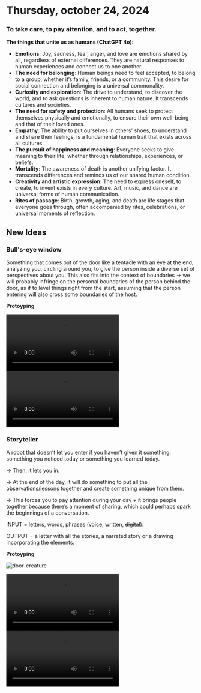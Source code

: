 # Thursday, october 24, 2024
### To take care, to pay attention, and to act, together.

**The things that unite us as humans (ChatGPT 4o):**

- **Emotions**: Joy, sadness, fear, anger, and love are emotions shared by all, regardless of external differences. They are natural responses to human experiences and connect us to one another.
- **The need for belonging**: Human beings need to feel accepted, to belong to a group, whether it’s family, friends, or a community. This desire for social connection and belonging is a universal commonality.
- **Curiosity and exploration**: The drive to understand, to discover the world, and to ask questions is inherent to human nature. It transcends cultures and societies.
- **The need for safety and protection**: All humans seek to protect themselves physically and emotionally, to ensure their own well-being and that of their loved ones.
- **Empathy**: The ability to put ourselves in others' shoes, to understand and share their feelings, is a fundamental human trait that exists across all cultures.
- **The pursuit of happiness and meaning**: Everyone seeks to give meaning to their life, whether through relationships, experiences, or beliefs.
- **Mortality**: The awareness of death is another unifying factor. It transcends differences and reminds us of our shared human condition.
- **Creativity and artistic expression**: The need to express oneself, to create, to invent exists in every culture. Art, music, and dance are universal forms of human communication.
- **Rites of passage**: Birth, growth, aging, and death are life stages that everyone goes through, often accompanied by rites, celebrations, or universal moments of reflection.
  
## New Ideas
### Bull's-eye window
Something that comes out of the door like a tentacle with an eye at the end, analyzing you, circling around you, to give the person inside a diverse set of perspectives about you.
This also fits into the context of boundaries → we will probably infringe on the personal boundaries of the person behind the door, as if to level things right from the start, assuming that the person entering will also cross some boundaries of the host.

**Protoyping**

<video width="auto" height="auto" controls>
  <source src="images/window.mp4" type="video/mp4">
</video>
<video width="auto" height="auto" controls>
  <source src="images/window-creature.mp4" type="video/mp4">
</video>

### Storyteller
A robot that doesn’t let you enter if you haven’t given it something: something you noticed today or something you learned today.

→ Then, it lets you in.

→ At the end of the day, it will do something to put all the observations/lessons together and create something unique from them.

→ This forces you to pay attention during your day + it brings people together because there’s a moment of sharing, which could perhaps spark the beginnings of a conversation.

INPUT = letters, words, phrases (voice, written, ~~digital~~).

OUTPUT = a letter with all the stories, a narrated story or a drawing incorporating the elements.

**Protoyping**

![door-creature](images/IMG_8765.jpg)

<video width="auto" height="auto" controls>
  <source src="images/prototype-story-to-door.mp4" type="video/mp4">
</video>
<video width="auto" height="auto" controls>
  <source src="images/ticket.mp4" type="video/mp4">
</video>
